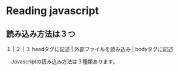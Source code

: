 # Reading javascript
## 読み込み方法は３つ

１ | ２ | ３
headタグに記述 | 外部ファイルを読み込み | bodyタグに記述

<html>
  <head>
  <meta charset="utf-8" />
  <title>javascriptの読み込み</title>
  <!-- 1 headタグに記述 -->
  <script type="text/javascript">
    window.alert("Hello World!");
  </script>
  <!--------------------->
  </head>
  
  <body>
  <!-- 2 外部ファイルを読み込み-->
  <script type="text/javascript" src="hello_ex.js"></script>
  <!------------------------->
    <p>
    　Javascriptの読み込み方法は３種類あります。
    </p>
  <!-- 3 bodyタグに記述 ※閉じタグの直前-->
  <script type="text/javascript">
    window.alert("Hello World!");
  </script>
  <!--------------------------------->
  </body> 

</html>

